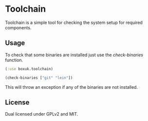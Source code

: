 
# Toolchain

Toolchain is a simple tool for checking the system setup for required components.

## Usage

To check that some binaries are installed just use the *check-binaries* function.

```clojure
(:use boxuk.toolchain)

(check-binaries ["git" "lein"])
```

This will throw an exception if any of the binaries are not installed.

## License

Dual licensed under GPLv2 and MIT.

